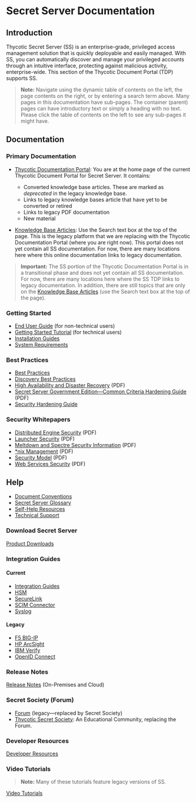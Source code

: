 [title]: # (Secret Server Documentation)
[tags]: #
[priority]: # (1000)

# Secret Server Documentation

## Introduction

Thycotic Secret Server (SS) is an enterprise-grade, privileged access management solution that is quickly deployable and easily managed. With SS, you can automatically discover and manage your privileged accounts through an intuitive interface, protecting against malicious activity, enterprise-wide. This section of the Thycotic Document Portal (TDP) supports SS.

> **Note:** Navigate using the dynamic table of contents on the left, the page contents on the right, or by entering a search term above. Many pages in this documentation have sub-pages. The container (parent) pages can have introductory text or simply a heading with no text. Please click the table of contents on the left to see any sub-pages it might have.

## Documentation

### Primary Documentation

- [Thycotic Documentation Portal](https://docs.thycotic.com/ss/): You are at the home page of the current Thycotic Document Portal for Secret Server. It contains:

  - Converted knowledge base articles. These are marked as *deprecated* in the legacy knowledge base.
  - Links to legacy knowledge bases article that have yet to be converted or retired
  - Links to legacy PDF documentation
  - New material

- [Knowledge Base Articles](https://thycotic.force.com/support/s/topic/0TO370000008fpDGAQ/secret-server): Use the Search text box at the top of the page. This is the legacy platform that we are replacing with the Thycotic Documentation Portal (where you are right now). This portal does not yet contain all SS documentation. For now, there are many locations here where this online documentation links to legacy documentation.

>**Important:** The SS portion of the Thycotic Documentation Portal is in a transitional phase and does not yet contain all SS documentation. For now, there are many locations here where the SS TDP links to legacy documentation. In addition, there are still topics that are only on the [Knowledge Base Articles](https://thycotic.force.com/support/s/topic/0TO370000008fpDGAQ/secret-server) (use the Search text box at the top of the page).

### Getting Started

- [End User Guide](./secret-server-end-user-guide/index.md) (for non-technical users)
- [Getting Started Tutorial](./getting-started-tutorial/index.md) (for technical users)
- [Installation Guides](./secret-server-setup/installation/index.md)
- [System Requirements](./secret-server-setup/system-requirements/index.md)

### Best Practices

- [Best Practices](./best-practices/index.md)
- [Discovery Best Practices](./discovery/discovery-best-practices/index.md)
- [High Availability and Disaster Recovery](https://updates.thycotic.net/secretserver/documents/SS_DRGuide.pdf) (PDF)
- [Secret Server Government Edition—Common Criteria Hardening Guide](https://updates.thycotic.net/secretserver/documents/gov/SS_CommonCriteria_HardeningGuide_v10.pdf) (PDF)
- [Security Hardening Guide](./security-hardening/security-hardening-guide/index.md)

### Security Whitepapers
- [Distributed Engine Security](https://updates.thycotic.net/secretserver/documents/SS_Sec_DistributedEngine.pdf) (PDF)
- [Launcher Security](https://updates.thycotic.net/secretserver/documents/SS_Sec_Launcher.pdf) (PDF)
- [Meltdown and Spectre Security Information](https://updates.thycotic.net/secretserver/documents/SS_Sec_MeltdownAndSpectre.pdf) (PDF)
- [\*nix Management](https://updates.thycotic.net/secretserver/documents/SS_Sec_nixManagement.pdf) (PDF)
- [Security Model](https://updates.thycotic.net/secretserver/documents/SS_Security_Model.pdf) (PDF)
- [Web Services Security](https://updates.thycotic.net/secretserver/documents/SS_Sec_WebServices.pdf) (PDF)

## Help

- [Document Conventions](./help/document-conventions/index.md)
- [Secret Server Glossary](./help/secret-server-glossary/index.md)
- [Self-Help Resources](./help/self-help-resources/index.md)
- [Technical Support](./help/technical-support/index.md)

### Download Secret Server

[Product Downloads](https://thycotic.force.com/support/s/product-download)

### Integration Guides

#### Current

- [Integration Guides](https://docs.thycotic.com/ssi)
- [HSM](./security-hardening/hsm-integration/index.md)
- [SecureLink](https://www.securelink.com/thycotic-integration/)
- [SCIM Connector](https://docs.thycotic.com/scim/2.5.0/index.md)
- [Syslog](./events-and-alerts/secure-syslog-cef/index.md)

#### Legacy

- [F5 BIG-IP](https://thycotic.force.com/support/s/article/F5-BIG-IP-Integration)
- [HP ArcSight](https://thycotic.force.com/support/s/article/HP-ArcSight-Integration)
- [IBM Verify](https://thycotic.force.com/support/s/article/IBM-Verify-Gateway-Integration)
- [OpenID Connect](https://thycotic.force.com/support/s/article/OpenID-Connect-Integration)


### Release Notes

[Release Notes](./release-notes/index.md) (On-Premises and Cloud)

### Secret Society (Forum)

- [Forum](https://thycotic.force.com/support/s/topic/0TO370000008fpDGAQ/secret-server) (legacy—replaced by Secret Society)
- [Thycotic Secret Society](https://thycotic.com/community/secret-society/): An Educational Community, replacing the Forum.

### Developer Resources

[Developer Resources](./developer-resources/index.md)

### Video Tutorials

> **Note:** Many of these tutorials feature legacy versions of SS.

[Video Tutorials](https://thycotic.force.com/support/s/videos)